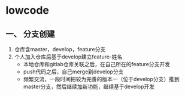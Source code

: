 # lowcode

## 一、 分支创建 



1. 仓库含master，develop，feature分支 
2. 个人加入仓库后基于develop建立feature-姓名
   - 本地仓库和gitlab仓库关联之后，在自己所在的feature分支开发
   - push代码之后，自己merge到develop分支 
   - 频繁交流，一段时间把较为完善的版本一（位于develop分支）推到master分支，然后继续加新功能，继续基于develop开发
